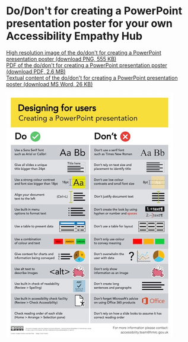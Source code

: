 
# Do/Don't for creating a PowerPoint presentation poster for your own Accessibility Empathy Hub

[High resolution image of the do/don't for creating a PowerPoint presentation poster (download PNG, 555 KB)](HMRC-AccessibilityEmpathyHub-DoDontPowerPoint%20%28High%20Resolution%20555%20KB%29.png)  
[PDF of the do/don't for creating a PowerPoint presentation poster (download PDF, 2.6 MB)](HMRC-AccessibilityEmpathyHub-DoDontPowerPoint%20%28PDF%202.6%20MB%29.pdf)  
[Textual content of the do/don't for creating a PowerPoint presentation poster (download MS Word, 26 KB)](HMRC-AccessibilityEmpathyHub-DoDontPowerPoint%20%28MS%20Word%2026%20KB%29.docx)

[![do/don't for creating a PowerPoint presentation poster with twelve do points and twelve don't points listed](../../assets/images/resources/do-dont-powerpoint-preview.jpg)](HMRC-AccessibilityEmpathyHub-DoDontPowerPoint%20%28PDF%202.6%20MB%29.pdf)
